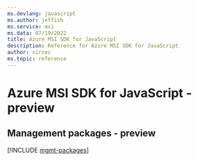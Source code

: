 ```yaml
---
ms.devlang: javascript
ms.author: jeffish
ms.service: msi
ms.data: 07/19/2022
title: Azure MSI SDK for JavaScript
description: Reference for Azure MSI SDK for JavaScript
author: xirzec
ms.topic: reference
---
```

# Azure MSI SDK for JavaScript - preview

## Management packages - preview
[!INCLUDE [mgmt-packages](msi-mgmt-index.md)]
